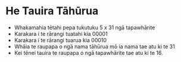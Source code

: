 # He Tauira Tāhūrua

- Whakamahia tētahi pepa tukutuku 5 x 31 ngā tapawhārite
- Karakara i te rārangi tuatahi kia 00001
- Karakara i te rārangi tuarua kia 00010
- Whāia te raupapa o ngā nama tāhūrua mō ia nama tae atu ki te 31
- Kei tēnei tauira te raupapa o ngā tapawhārite tae atu ki te 16.